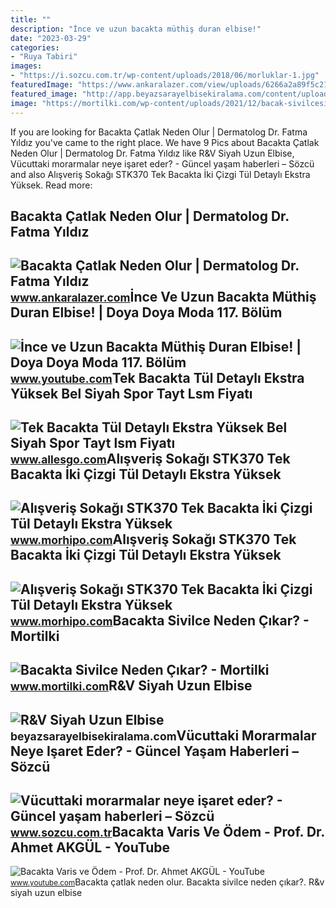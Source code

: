 ```yaml
---
title: ""
description: "İnce ve uzun bacakta müthiş duran elbise!"
date: "2023-03-29"
categories:
- "Ruya Tabiri"
images:
- "https://i.sozcu.com.tr/wp-content/uploads/2018/06/morluklar-1.jpg"
featuredImage: "https://www.ankaralazer.com/view/uploads/6266a2a89f5c2165089348092.jpg"
featured_image: "http://app.beyazsarayelbisekiralama.com/content/uploads/p120-120343da579.jpg"
image: "https://mortilki.com/wp-content/uploads/2021/12/bacak-sivilcesi-nasil-gecer.jpg"
---
```


If you are looking for Bacakta Çatlak Neden Olur | Dermatolog Dr. Fatma Yıldız you've came to the right place. We have 9 Pics about Bacakta Çatlak Neden Olur | Dermatolog Dr. Fatma Yıldız like R&amp;V Siyah Uzun Elbise, Vücuttaki morarmalar neye işaret eder? - Güncel yaşam haberleri – Sözcü and also Alışveriş Sokağı STK370 Tek Bacakta İki Çizgi Tül Detaylı Ekstra Yüksek. Read more:

Bacakta Çatlak Neden Olur | Dermatolog Dr. Fatma Yıldız
-------------------------------------------------------

 ![Bacakta Çatlak Neden Olur | Dermatolog Dr. Fatma Yıldız](https://www.ankaralazer.com/view/uploads/6266a2a89f5c2165089348092.jpg) <small>www.ankaralazer.com</small>İnce Ve Uzun Bacakta Müthiş Duran Elbise! | Doya Doya Moda 117. Bölüm
---------------------------------------------------------------------

 ![İnce ve Uzun Bacakta Müthiş Duran Elbise! | Doya Doya Moda 117. Bölüm](https://i.ytimg.com/vi/oWeqm6ssQ64/maxresdefault.jpg) <small>www.youtube.com</small>Tek Bacakta Tül Detaylı Ekstra Yüksek Bel Siyah Spor Tayt Lsm Fiyatı
--------------------------------------------------------------------

 ![Tek Bacakta Tül Detaylı Ekstra Yüksek Bel Siyah Spor Tayt lsm Fiyatı](https://cdn.allesgo.com/ucdn/images/4zs32rm3w2k0kwp0gvpk-3hn2rzx8kie0kwp0gvpm-detail.jpg) <small>www.allesgo.com</small>Alışveriş Sokağı STK370 Tek Bacakta İki Çizgi Tül Detaylı Ekstra Yüksek
-----------------------------------------------------------------------

 ![Alışveriş Sokağı STK370 Tek Bacakta İki Çizgi Tül Detaylı Ekstra Yüksek](https://img-morhipo.mncdn.com/mnresize/1200/1645/productimages/ii/AVSS803842/[img][5][6].jpg?1539) <small>www.morhipo.com</small>Alışveriş Sokağı STK370 Tek Bacakta İki Çizgi Tül Detaylı Ekstra Yüksek
-----------------------------------------------------------------------

 ![Alışveriş Sokağı STK370 Tek Bacakta İki Çizgi Tül Detaylı Ekstra Yüksek](https://img-morhipo.mncdn.com/mnresize/1200/1645/productimages/ii/AVSS803842/[img][5][5].jpg?1539) <small>www.morhipo.com</small>Bacakta Sivilce Neden Çıkar? - Mortilki
---------------------------------------

 ![Bacakta Sivilce Neden Çıkar? - Mortilki](https://mortilki.com/wp-content/uploads/2021/12/bacak-sivilcesi-nasil-gecer.jpg) <small>www.mortilki.com</small>R&amp;V Siyah Uzun Elbise
-------------------------

 ![R&V Siyah Uzun Elbise](http://app.beyazsarayelbisekiralama.com/content/uploads/p120-120343da579.jpg) <small>beyazsarayelbisekiralama.com</small>Vücuttaki Morarmalar Neye Işaret Eder? - Güncel Yaşam Haberleri – Sözcü
-----------------------------------------------------------------------

 ![Vücuttaki morarmalar neye işaret eder? - Güncel yaşam haberleri – Sözcü](https://i.sozcu.com.tr/wp-content/uploads/2018/06/morluklar-1.jpg) <small>www.sozcu.com.tr</small>Bacakta Varis Ve Ödem - Prof. Dr. Ahmet AKGÜL - YouTube
-------------------------------------------------------

 ![Bacakta Varis ve Ödem - Prof. Dr. Ahmet AKGÜL - YouTube](https://i.ytimg.com/vi/1mxKqxTv7G4/maxresdefault.jpg) <small>www.youtube.com</small>Bacakta çatlak neden olur. Bacakta sivilce neden çıkar?. R&amp;v siyah uzun elbise
